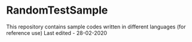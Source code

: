 # RandomTestSample
This repository contains sample codes written in different languages (for reference use)
Last edited - 28-02-2020
